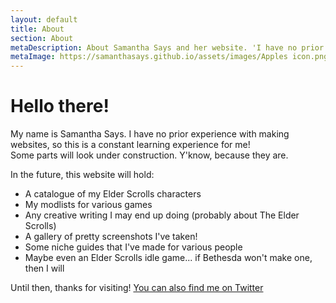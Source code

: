 ```yaml
---
layout: default
title: About
section: About
metaDescription: About Samantha Says and her website. 'I have no prior experience with making websites, so this is a constant learning experience for me!<br>Some parts will look under construction. Y'know, because they are.'
metaImage: https://samanthasays.github.io/assets/images/Apples icon.png
---
```


<h1>Hello there!</h1>
    
<p>My name is Samantha Says. I have no prior experience with making websites, so this is a constant learning experience for me!<br>Some parts will look under construction. Y'know, because they are.</p>
<p>In the future, this website will hold:
<ul>
    <li>A catalogue of my Elder Scrolls characters</li>
    <li>My modlists for various games</li>
    <li>Any creative writing I may end up doing (probably about The Elder Scrolls)</li>
    <li>A gallery of pretty screenshots I've taken!</li>
    <li>Some niche guides that I've made for various people</li>
    <li>Maybe even an Elder Scrolls idle game... if Bethesda won't make one, then I will</li>
</ul>
<p>Until then, thanks for visiting! <a href="https://twitter.com/samanthasaystv" title="Visit the Samantha Says Twitter page" target="_blank">You can also find me on Twitter</a>
